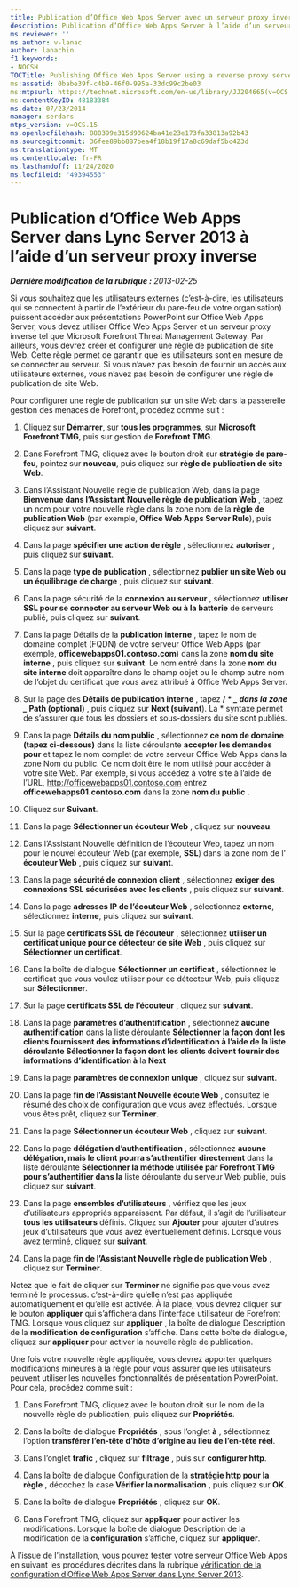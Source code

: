 ```yaml
---
title: Publication d’Office Web Apps Server avec un serveur proxy inverse
description: Publication d’Office Web Apps Server à l’aide d’un serveur proxy inverse.
ms.reviewer: ''
ms.author: v-lanac
author: lanachin
f1.keywords:
- NOCSH
TOCTitle: Publishing Office Web Apps Server using a reverse proxy server
ms:assetid: 0babe39f-c4b9-46f0-995a-33dc99c2be03
ms:mtpsurl: https://technet.microsoft.com/en-us/library/JJ204665(v=OCS.15)
ms:contentKeyID: 48183384
ms.date: 07/23/2014
manager: serdars
mtps_version: v=OCS.15
ms.openlocfilehash: 888399e315d90624ba41e23e173fa33813a92b43
ms.sourcegitcommit: 36fee89bb887bea4f18b19f17a8c69daf5bc423d
ms.translationtype: MT
ms.contentlocale: fr-FR
ms.lasthandoff: 11/24/2020
ms.locfileid: "49394553"
---
```

# <a name="publishing-office-web-apps-server-in-lync-server-2013-using-a-reverse-proxy-server"></a>Publication d’Office Web Apps Server dans Lync Server 2013 à l’aide d’un serveur proxy inverse

<div data-xmlns="http://www.w3.org/1999/xhtml">

<div class="topic" data-xmlns="http://www.w3.org/1999/xhtml" data-msxsl="urn:schemas-microsoft-com:xslt" data-cs="https://msdn.microsoft.com/">

<div data-asp="https://msdn2.microsoft.com/asp">



</div>

<div id="mainSection">

<div id="mainBody">

<span> </span>

_**Dernière modification de la rubrique :** 2013-02-25_

Si vous souhaitez que les utilisateurs externes (c’est-à-dire, les utilisateurs qui se connectent à partir de l’extérieur du pare-feu de votre organisation) puissent accéder aux présentations PowerPoint sur Office Web Apps Server, vous devez utiliser Office Web Apps Server et un serveur proxy inverse tel que Microsoft Forefront Threat Management Gateway. Par ailleurs, vous devrez créer et configurer une règle de publication de site Web. Cette règle permet de garantir que les utilisateurs sont en mesure de se connecter au serveur. Si vous n’avez pas besoin de fournir un accès aux utilisateurs externes, vous n’avez pas besoin de configurer une règle de publication de site Web.

Pour configurer une règle de publication sur un site Web dans la passerelle gestion des menaces de Forefront, procédez comme suit :

1.  Cliquez sur **Démarrer**, sur **tous les programmes**, sur **Microsoft Forefront TMG**, puis sur gestion de **Forefront TMG**.

2.  Dans Forefront TMG, cliquez avec le bouton droit sur **stratégie de pare-feu**, pointez sur **nouveau**, puis cliquez sur **règle de publication de site Web**.

3.  Dans l’Assistant Nouvelle règle de publication Web, dans la page **Bienvenue dans l’Assistant Nouvelle règle de publication Web** , tapez un nom pour votre nouvelle règle dans la zone nom de la **règle de publication Web** (par exemple, **Office Web Apps Server Rule**), puis cliquez sur **suivant**.

4.  Dans la page **spécifier une action de règle** , sélectionnez **autoriser** , puis cliquez sur **suivant**.

5.  Dans la page **type de publication** , sélectionnez **publier un site Web ou un équilibrage de charge** , puis cliquez sur **suivant**.

6.  Dans la page sécurité de la **connexion au serveur** , sélectionnez **utiliser SSL pour se connecter au serveur Web ou à la batterie** de serveurs publié, puis cliquez sur **suivant**.

7.  Dans la page Détails de la **publication interne** , tapez le nom de domaine complet (FQDN) de votre serveur Office Web Apps (par exemple, **officewebapps01.contoso.com**) dans la zone **nom du site interne** , puis cliquez sur **suivant**. Le nom entré dans la zone **nom du site interne** doit apparaître dans le champ objet ou le champ autre nom de l’objet du certificat que vous avez attribué à Office Web Apps Server.

8.  Sur la page des **Détails de publication interne** , tapez **/ \* *_ dans la zone _* Path (optional)** , puis cliquez sur **Next (suivant**). La \* syntaxe permet de s’assurer que tous les dossiers et sous-dossiers du site sont publiés.

9.  Dans la page **Détails du nom public** , sélectionnez **ce nom de domaine (tapez ci-dessous)** dans la liste déroulante **accepter les demandes pour** et tapez le nom complet de votre serveur Office Web Apps dans la zone Nom du public. Ce nom doit être le nom utilisé pour accéder à votre site Web. Par exemple, si vous accédez à votre site à l’aide de l’URL, http://officewebapps01.contoso.com entrez **officewebapps01.contoso.com** dans la zone **nom du public** .

10. Cliquez sur **Suivant**.

11. Dans la page **Sélectionner un écouteur Web** , cliquez sur **nouveau**.

12. Dans l’Assistant Nouvelle définition de l’écouteur Web, tapez un nom pour le nouvel écouteur Web (par exemple, **SSL**) dans la zone nom de l' **écouteur Web** , puis cliquez sur **suivant**.

13. Dans la page **sécurité de connexion client** , sélectionnez **exiger des connexions SSL sécurisées avec les clients** , puis cliquez sur **suivant**.

14. Dans la page **adresses IP de l’écouteur Web** , sélectionnez **externe**, sélectionnez **interne**, puis cliquez sur **suivant**.

15. Sur la page **certificats SSL de l’écouteur** , sélectionnez **utiliser un certificat unique pour ce détecteur de site Web** , puis cliquez sur **Sélectionner un certificat**.

16. Dans la boîte de dialogue **Sélectionner un certificat** , sélectionnez le certificat que vous voulez utiliser pour ce détecteur Web, puis cliquez sur **Sélectionner**.

17. Sur la page **certificats SSL de l’écouteur** , cliquez sur **suivant**.

18. Dans la page **paramètres d’authentification** , sélectionnez **aucune authentification** dans la liste déroulante **Sélectionner la façon dont les clients fournissent des informations d’identification à l’aide de la liste déroulante Sélectionner la façon dont les clients doivent fournir des informations d’identification à** la **Next**

19. Dans la page **paramètres de connexion unique** , cliquez sur **suivant**.

20. Dans la page **fin de l’Assistant Nouvelle écoute Web** , consultez le résumé des choix de configuration que vous avez effectués. Lorsque vous êtes prêt, cliquez sur **Terminer**.

21. Dans la page **Sélectionner un écouteur Web** , cliquez sur **suivant**.

22. Dans la page **délégation d’authentification** , sélectionnez **aucune délégation, mais le client pourra s’authentifier directement** dans la liste déroulante **Sélectionner la méthode utilisée par Forefront TMG pour s’authentifier dans la** liste déroulante du serveur Web publié, puis cliquez sur **suivant**.

23. Dans la page **ensembles d’utilisateurs** , vérifiez que les jeux d’utilisateurs appropriés apparaissent. Par défaut, il s’agit de l’utilisateur **tous les utilisateurs** définis. Cliquez sur **Ajouter** pour ajouter d’autres jeux d’utilisateurs que vous avez éventuellement définis. Lorsque vous avez terminé, cliquez sur **suivant**.

24. Dans la page **fin de l’Assistant Nouvelle règle de publication Web** , cliquez sur **Terminer**.

Notez que le fait de cliquer sur **Terminer** ne signifie pas que vous avez terminé le processus. c’est-à-dire qu’elle n’est pas appliquée automatiquement et qu’elle est activée. À la place, vous devrez cliquer sur le bouton **appliquer** qui s’affichera dans l’interface utilisateur de Forefront TMG. Lorsque vous cliquez sur **appliquer** , la boîte de dialogue Description de la **modification de configuration** s’affiche. Dans cette boîte de dialogue, cliquez sur **appliquer** pour activer la nouvelle règle de publication.

Une fois votre nouvelle règle appliquée, vous devrez apporter quelques modifications mineures à la règle pour vous assurer que les utilisateurs peuvent utiliser les nouvelles fonctionnalités de présentation PowerPoint. Pour cela, procédez comme suit :

1.  Dans Forefront TMG, cliquez avec le bouton droit sur le nom de la nouvelle règle de publication, puis cliquez sur **Propriétés**.

2.  Dans la boîte de dialogue **Propriétés** , sous l’onglet **à** , sélectionnez l’option **transférer l’en-tête d’hôte d’origine au lieu de l’en-tête réel**.

3.  Dans l’onglet **trafic** , cliquez sur **filtrage** , puis sur **configurer http**.

4.  Dans la boîte de dialogue Configuration de la **stratégie http pour la règle** , décochez la case **Vérifier la normalisation** , puis cliquez sur **OK**.

5.  Dans la boîte de dialogue **Propriétés** , cliquez sur **OK**.

6.  Dans Forefront TMG, cliquez sur **appliquer** pour activer les modifications. Lorsque la boîte de dialogue Description de la modification de la **configuration** s’affiche, cliquez sur **appliquer**.

À l’issue de l’installation, vous pouvez tester votre serveur Office Web Apps en suivant les procédures décrites dans la rubrique [vérification de la configuration d’Office Web Apps Server dans Lync Server 2013](lync-server-2013-validating-the-configuration-of-office-web-apps-server.md).

</div>

<span> </span>

</div>

</div>

</div>

